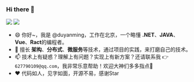 ### Hi there 👋

<!--
**CoderMikeHe/CoderMIkeHe** is a ✨ _special_ ✨ repository because its `README.md` (this file) appears on your GitHub profile.

Here are some ideas to get you started:

- 🔭 I’m currently working on ...
- 🌱 I’m currently learning ...
- 👯 I’m looking to collaborate on ...
- 🤔 I’m looking for help with ...
- 💬 Ask me about ...
- 📫 How to reach me: ...
- 😄 Pronouns: ...
- ⚡ Fun fact: ...
-->
<p float="left">
  <img src="https://github-readme-stats.vercel.app/api?username=duyanming&show_icons=true&icon_color=CE1D2D&text_color=718096&bg_color=ffffff&count_private=true" />
  <img src="https://github-readme-stats.vercel.app/api/top-langs/?username=duyanming&layout=compact" /> 
</p>

- 😄 你好~，我是 @duyanming，工作在北京，一个略懂 **.NET**、**JAVA**、**Vue**、**Ract**的编程者。
- 🌱 擅长 **架构**、**分布式**、**微服务**等技术，通过项目的实践，来打磨自己的技术。
- 📫 技术上有疑惑？理解上有问题？实现上有新方案？还请联系我 👉 `627790109@qq.com`，我非常乐意帮助！欢迎大神们多多指点🙏
- ♥️ 代码如人，见字如面，开源不易，感谢Star 
